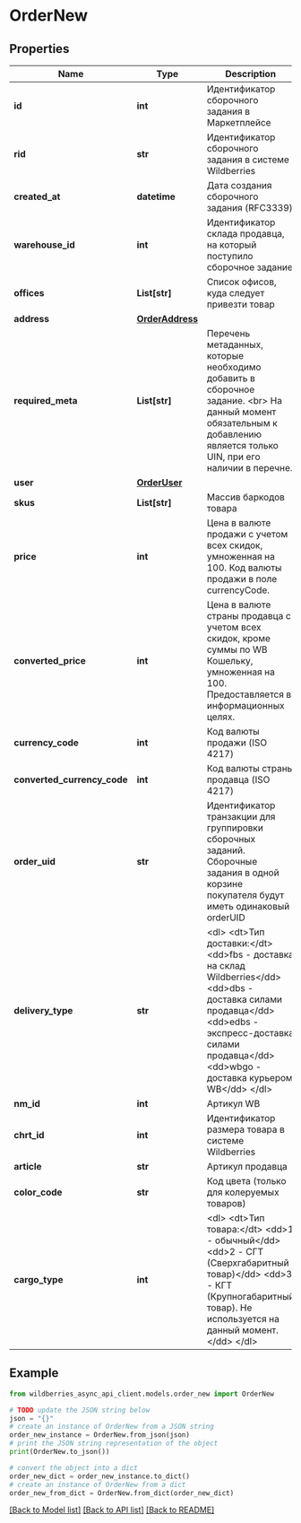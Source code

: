 # OrderNew


## Properties

Name | Type | Description | Notes
------------ | ------------- | ------------- | -------------
**id** | **int** | Идентификатор сборочного задания в Маркетплейсе | [optional] 
**rid** | **str** | Идентификатор сборочного задания в системе Wildberries | [optional] 
**created_at** | **datetime** | Дата создания сборочного задания (RFC3339) | [optional] 
**warehouse_id** | **int** | Идентификатор склада продавца, на который поступило сборочное задание | [optional] 
**offices** | **List[str]** | Список офисов, куда следует привезти товар | [optional] 
**address** | [**OrderAddress**](OrderAddress.md) |  | [optional] 
**required_meta** | **List[str]** | Перечень метаданных, которые необходимо добавить в сборочное задание.  &lt;br&gt; На данный момент обязательным к добавлению является только UIN, при его наличии в перечне.               | [optional] 
**user** | [**OrderUser**](OrderUser.md) |  | [optional] 
**skus** | **List[str]** | Массив баркодов товара | [optional] 
**price** | **int** | Цена в валюте продажи с учетом всех скидок, умноженная на 100. Код валюты продажи в поле currencyCode. | [optional] 
**converted_price** | **int** | Цена в валюте страны продавца с учетом всех скидок, кроме суммы по WB Кошельку, умноженная на 100. Предоставляется в информационных целях. | [optional] 
**currency_code** | **int** | Код валюты продажи (ISO 4217) | [optional] 
**converted_currency_code** | **int** | Код валюты страны продавца (ISO 4217) | [optional] 
**order_uid** | **str** | Идентификатор транзакции для группировки сборочных заданий. Сборочные задания в одной корзине покупателя будут иметь одинаковый orderUID | [optional] 
**delivery_type** | **str** | &lt;dl&gt; &lt;dt&gt;Тип доставки:&lt;/dt&gt; &lt;dd&gt;fbs - доставка на склад Wildberries&lt;/dd&gt; &lt;dd&gt;dbs - доставка силами продавца&lt;/dd&gt; &lt;dd&gt;edbs - экспресс-доставка силами продавца&lt;/dd&gt; &lt;dd&gt;wbgo - доставка курьером WB&lt;/dd&gt; &lt;/dl&gt;  | [optional] 
**nm_id** | **int** | Артикул WB | [optional] 
**chrt_id** | **int** | Идентификатор размера товара в системе Wildberries | [optional] 
**article** | **str** | Артикул продавца | [optional] 
**color_code** | **str** | Код цвета (только для колеруемых товаров) | [optional] 
**cargo_type** | **int** | &lt;dl&gt; &lt;dt&gt;Тип товара:&lt;/dt&gt; &lt;dd&gt;1 - обычный&lt;/dd&gt; &lt;dd&gt;2 - СГТ (Сверхгабаритный товар)&lt;/dd&gt; &lt;dd&gt;3 - КГТ (Крупногабаритный товар). Не используется на данный момент.&lt;/dd&gt; &lt;/dl&gt;  | [optional] 

## Example

```python
from wildberries_async_api_client.models.order_new import OrderNew

# TODO update the JSON string below
json = "{}"
# create an instance of OrderNew from a JSON string
order_new_instance = OrderNew.from_json(json)
# print the JSON string representation of the object
print(OrderNew.to_json())

# convert the object into a dict
order_new_dict = order_new_instance.to_dict()
# create an instance of OrderNew from a dict
order_new_from_dict = OrderNew.from_dict(order_new_dict)
```
[[Back to Model list]](../README.md#documentation-for-models) [[Back to API list]](../README.md#documentation-for-api-endpoints) [[Back to README]](../README.md)


